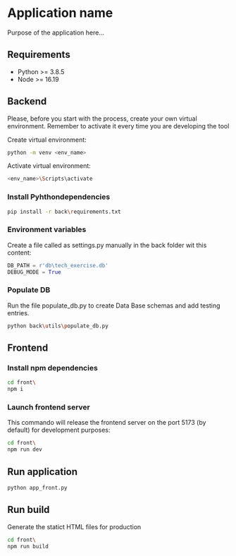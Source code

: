 # Application name

Purpose of the application here...

## Requirements

- Python >= 3.8.5
- Node >= 16.19

## Backend

Please, before you start with the process, create your own virtual environment. Remember to activate it every time you are developing the tool

Create virtual environment:

```bash
python -m venv <env_name>
```

Activate virtual environment:

```bash
<env_name>\Scripts\activate
```

### Install Pyhthondependencies

```bash
pip install -r back\requirements.txt
```

### Environment variables

Create a file called as settings.py manually in the back folder wit this content:

```python
DB_PATH = r'db\tech_exercise.db'
DEBUG_MODE = True
```

### Populate DB

Run the file populate_db.py to create Data Base schemas and add testing entries.

```bash
python back\utils\populate_db.py
```

## Frontend

### Install npm dependencies

```bash
cd front\
npm i
```

### Launch frontend server

This commando will release the frontend server on the port 5173 (by default) for development purposes:

```bash
cd front\
npm run dev
```

## Run application

```bash
python app_front.py
```

## Run build

Generate the statict HTML files for production

```bash
cd front\
npm run build
```
